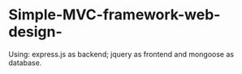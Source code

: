 # Simple-MVC-framework-web-design-
Using: express.js as backend; jquery as frontend and mongoose as database. 
